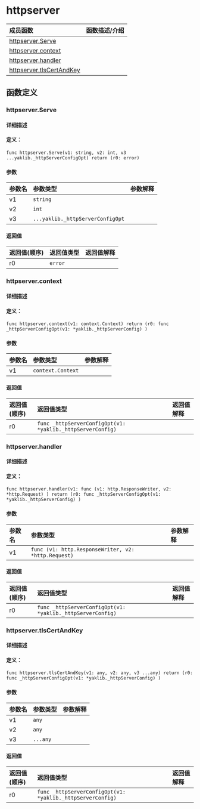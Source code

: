 # httpserver


|成员函数|函数描述/介绍|
|:------|:--------|
 | [httpserver.Serve](#httpserverserve) |  |
 | [httpserver.context](#httpservercontext) |  |
 | [httpserver.handler](#httpserverhandler) |  |
 | [httpserver.tlsCertAndKey](#httpservertlscertandkey) |  |




 



## 函数定义

### httpserver.Serve



#### 详细描述



#### 定义：

`func httpserver.Serve(v1: string, v2: int, v3 ...yaklib._httpServerConfigOpt) return (r0: error)`


#### 参数

|参数名|参数类型|参数解释|
|:-----------|:---------- |:-----------|
| v1 | `string` |   |
| v2 | `int` |   |
| v3 | `...yaklib._httpServerConfigOpt` |   |





#### 返回值

|返回值(顺序)|返回值类型|返回值解释|
|:-----------|:---------- |:-----------|
| r0 | `error` |   |


 
### httpserver.context



#### 详细描述



#### 定义：

`func httpserver.context(v1: context.Context) return (r0: func _httpServerConfigOpt(v1: *yaklib._httpServerConfig) )`


#### 参数

|参数名|参数类型|参数解释|
|:-----------|:---------- |:-----------|
| v1 | `context.Context` |   |





#### 返回值

|返回值(顺序)|返回值类型|返回值解释|
|:-----------|:---------- |:-----------|
| r0 | `func _httpServerConfigOpt(v1: *yaklib._httpServerConfig) ` |   |


 
### httpserver.handler



#### 详细描述



#### 定义：

`func httpserver.handler(v1: func (v1: http.ResponseWriter, v2: *http.Request) ) return (r0: func _httpServerConfigOpt(v1: *yaklib._httpServerConfig) )`


#### 参数

|参数名|参数类型|参数解释|
|:-----------|:---------- |:-----------|
| v1 | `func (v1: http.ResponseWriter, v2: *http.Request) ` |   |





#### 返回值

|返回值(顺序)|返回值类型|返回值解释|
|:-----------|:---------- |:-----------|
| r0 | `func _httpServerConfigOpt(v1: *yaklib._httpServerConfig) ` |   |


 
### httpserver.tlsCertAndKey



#### 详细描述



#### 定义：

`func httpserver.tlsCertAndKey(v1: any, v2: any, v3 ...any) return (r0: func _httpServerConfigOpt(v1: *yaklib._httpServerConfig) )`


#### 参数

|参数名|参数类型|参数解释|
|:-----------|:---------- |:-----------|
| v1 | `any` |   |
| v2 | `any` |   |
| v3 | `...any` |   |





#### 返回值

|返回值(顺序)|返回值类型|返回值解释|
|:-----------|:---------- |:-----------|
| r0 | `func _httpServerConfigOpt(v1: *yaklib._httpServerConfig) ` |   |


 


